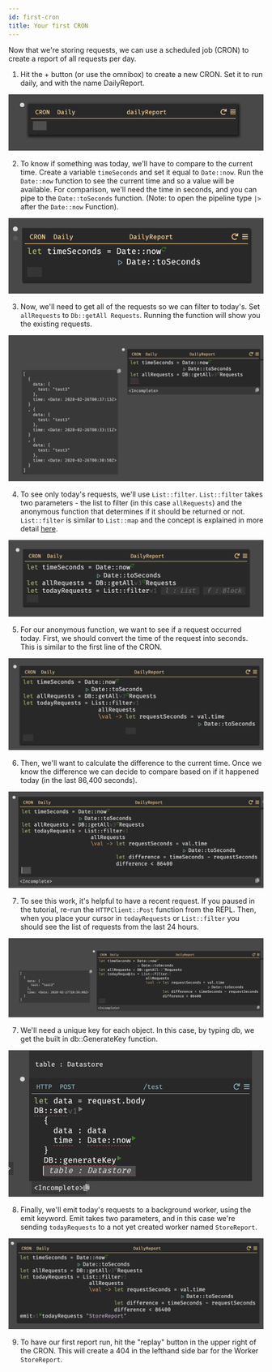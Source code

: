 ```yaml
---
id: first-cron
title: Your first CRON
---
```


Now that we're storing requests, we can use a scheduled job (CRON) to create a report of all requests per day.

1. Hit the + button (or use the omnibox) to create a new CRON. Set it to run daily, and with the name DailyReport.

![assets/gettingstarted/crondaily.png](assets/gettingstarted/crondaily.png)

2. To know if something was today, we'll have to compare to the current time. Create a variable `timeSeconds` and set it equal to `Date::now`. Run the `Date::now` function to see the current time and so a value will be available. For comparison, we'll need the time in seconds, and you can pipe to the `Date::toSeconds` function. (Note: to open the pipeline type `|>` after the `Date::now` Function).

![assets/gettingstarted/cron_timeseconds.png](assets/gettingstarted/cron_timeseconds.png)

3. Now, we'll need to get all of the requests so we can filter to today's. Set `allRequests` to `Db::getAll Requests`. Running the function will show you the existing requests.

![assets/gettingstarted/allrequests.png](assets/gettingstarted/allrequests.png)

4. To see only today's requests, we'll use `List::filter`. `List::filter` takes two parameters - the list to filter (in this case `allRequests`) and the anonymous function that determines if it should be returned or not. `List::filter` is similar to `List::map` and the concept is explained in more detail [here](https://darklang.github.io/docs/functional-aspects).

![assets/gettingstarted/listefilter.png](assets/gettingstarted/listfilter.png)

5. For our anonymous function, we want to see if a request occurred today. First, we should convert the time of the request into seconds. This is similar to the first line of the CRON.

![assets/gettingstarted/requestseconds.png](assets/gettingstarted/requestseconds.png)

6. Then, we'll want to calculate the difference to the current time. Once we know the difference we can decide to compare based on if it happened today (in the last 86,400 seconds).

![assets/gettingstarted/comparison.png](assets/gettingstarted/comparison.png)

7. To see this work, it's helpful to have a recent request. If you paused in the tutorial, re-run the `HTTPClient::Post` function from the REPL. Then, when you place your cursor in `todayRequests` or `List::filter` you should see the list of requests from the last 24 hours.

![assets/gettingstarted/todayrequest.png](assets/gettingstarted/todayrequest.png)

7. We'll need a unique key for each object. In this case, by typing db, we get the built in db::GenerateKey function.

![assets/gettingstarted/Screen_Shot_2020-02-11_at_10.59.24_AM.png](assets/gettingstarted/Screen_Shot_2020-02-11_at_10.59.24_AM.png)

8. Finally, we'll emit today's requests to a background worker, using the emit keyword. Emit takes two parameters, and in this case we're sending `todayRequests` to a not yet created worker named `StoreReport`.

![assets/gettingstarted/emit.png](assets/gettingstarted/emit.png)

9. To have our first report run, hit the "replay" button in the upper right of the CRON. This will create a 404 in the lefthand side bar for the Worker `StoreReport`.

